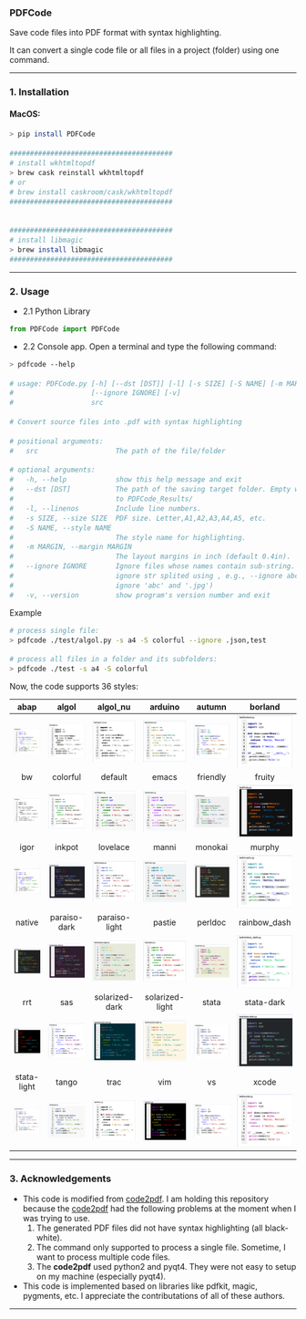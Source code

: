 ### PDFCode

Save code files into PDF format with syntax highlighting. 

It can convert a single code file or all files in a project (folder) using one command. 

___

### 1. Installation


#### MacOS:
``` Bash
> pip install PDFCode

########################################
# install wkhtmltopdf
> brew cask reinstall wkhtmltopdf
# or
# brew install caskroom/cask/wkhtmltopdf
########################################


########################################
# install libmagic
> brew install libmagic
########################################
```

___

### 2. Usage
- 2.1 Python Library
``` python
from PDFCode import PDFCode
```

- 2.2 Console app. Open a terminal and type the following command:
``` bash
> pdfcode --help 

# usage: PDFCode.py [-h] [--dst [DST]] [-l] [-s SIZE] [-S NAME] [-m MARGIN]
#                   [--ignore IGNORE] [-v]
#                   src

# Convert source files into .pdf with syntax highlighting

# positional arguments:
#   src                   The path of the file/folder

# optional arguments:
#   -h, --help            show this help message and exit
#   --dst [DST]           The path of the saving target folder. Empty will save
#                         to PDFCode_Results/
#   -l, --linenos         Include line numbers.
#   -s SIZE, --size SIZE  PDF size. Letter,A1,A2,A3,A4,A5, etc.
#   -S NAME, --style NAME
#                         The style name for highlighting.
#   -m MARGIN, --margin MARGIN
#                         The layout margins in inch (default 0.4in).
#   --ignore IGNORE       Ignore files whose names contain sub-string. (multiple
#                         ignore str splited using , e.g., --ignore abc,.jpg to
#                         ignore 'abc' and '.jpg')
#   -v, --version         show program's version number and exit
```

Example 

``` bash 
# process single file:
> pdfcode ./test/algol.py -s a4 -S colorful --ignore .json,test

# process all files in a folder and its subfolders:
> pdfcode ./test -s a4 -S colorful 
```

Now, the code supports 36 styles:

|abap|algol|algol_nu|arduino|autumn|borland|
|:---:|:---:|:---:|:---:|:---:|:---:|
|![abap](./images/abap.png)|![algol](./images/algol.png)|![algol_nu](./images/algol_nu.png)|![arduino](./images/arduino.png)|![autumn](./images/autumn.png)|![borland](./images/borland.png)|
|bw|colorful|default|emacs|friendly|fruity|
|![bw](./images/bw.png)|![colorful](./images/colorful.png)|![default](./images/default.png)|![emacs](./images/emacs.png)|![friendly](./images/friendly.png)|![fruity](./images/fruity.png)|
|igor|inkpot|lovelace|manni|monokai|murphy|
|![igor](./images/igor.png)|![inkpot](./images/inkpot.png)|![lovelace](./images/lovelace.png)|![manni](./images/manni.png)|![monokai](./images/monokai.png)|![murphy](./images/murphy.png)|
|native|paraiso-dark|paraiso-light|pastie|perldoc|rainbow_dash|
|![native](./images/native.png)|![paraiso-dark](./images/paraiso-dark.png)|![paraiso-light](./images/paraiso-light.png)|![pastie](./images/pastie.png)|![perldoc](./images/perldoc.png)|![rainbow_dash](./images/rainbow_dash.png)|
|rrt|sas|solarized-dark|solarized-light|stata|stata-dark|
|![rrt](./images/rrt.png)|![sas](./images/sas.png)|![solarized-dark](./images/solarized-dark.png)|![solarized-light](./images/solarized-light.png)|![stata](./images/stata.png)|![stata-dark](./images/stata-dark.png)|
|stata-light|tango|trac|vim|vs|xcode|
|![stata-light](./images/stata-light.png)|![tango](./images/tango.png)|![trac](./images/trac.png)|![vim](./images/vim.png)|![vs](./images/vs.png)|![xcode](./images/xcode.png)|


___

### 3. Acknowledgements
- This code is modified from [code2pdf](https://pypi.org/project/Code2pdf/). I am holding this repository because the [code2pdf](https://pypi.org/project/Code2pdf/) had the following problems at the moment when I was trying to use.
    1. The generated PDF files did not have syntax highlighting (all black-white).
    2. The command only supported to process a single file. Sometime, I want to process multiple code files.
    3. The **code2pdf** used python2 and pyqt4. They were not easy to setup on my machine (especially pyqt4).
- This code is implemented based on libraries like pdfkit, magic, pygments, etc.
I appreciate the contributations of all of these authors.

___


